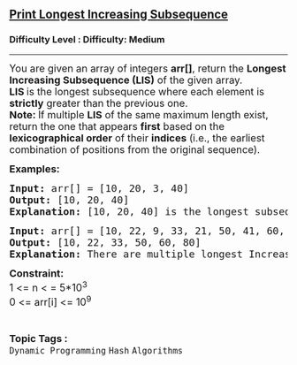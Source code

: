 <h2><a href="https://www.geeksforgeeks.org/problems/printing-longest-increasing-subsequence/0">Print Longest Increasing Subsequence</a></h2><h3>Difficulty Level : Difficulty: Medium</h3><hr><div class="problems_problem_content__Xm_eO"><p><span style="font-size: 18px;"><span style="font-size: 18px;">You are given an array of integers </span><strong style="font-size: 18px;">arr[]</strong><span style="font-size: 18px;">, return the </span><strong style="font-size: 18px;">Longest Increasing Subsequence (LIS)</strong><span style="font-size: 18px;"> of the given array.</span><br><span style="font-size: 18px;"><strong>LIS </strong>is the longest subsequence where each element is <strong>strictly</strong> greater than the previous one.</span><br></span><span style="font-size: 18px;"><strong>Note: </strong></span><span style="font-size: 18px;">If multiple <strong>LIS</strong> of the same maximum length exist, return the one that appears <strong>first</strong> based on the <strong>lexicographical order</strong> of their <strong>indices</strong> (i.e., the earliest combination of positions from the original sequence).</span></p>
<p><strong><span style="font-size: 18px;">Examples:</span></strong></p>
<pre><span style="font-size: 18px;"><strong>Input: </strong>arr[] = [10, 20, 3, 40]
<strong>Output:</strong> [10, 20, 40]
<strong>Explanation:</strong> [10, 20, 40] is the longest subsequence where each number is greater than the previous one, maintaining the original order.</span></pre>
<pre><strong><span style="font-size: 18px;">Input: </span></strong><span style="font-size: 18px;">arr[] = [10, 22, 9, 33, 21, 50, 41, 60, 80]
<strong>Output: </strong>[10, 22, 33, 50, 60, 80]<br><strong>Explanation:</strong> There are multiple longest Increasing subsequence of length 6, that is [10, 22, 33, 50, 60, 80] and [10 22 33 41 60 80]. The first one has lexicographic smallest order of indices.</span></pre>
<p><strong><span style="font-size: 18px;">Constraint:</span></strong><br><span style="font-size: 18px;">1 &lt;= n &lt; = 5*10<sup>3</sup><br>0 &lt;= arr[i] &lt;= 10<sup>9</sup></span></p></div><br><p><span style=font-size:18px><strong>Topic Tags : </strong><br><code>Dynamic Programming</code>&nbsp;<code>Hash</code>&nbsp;<code>Algorithms</code>&nbsp;